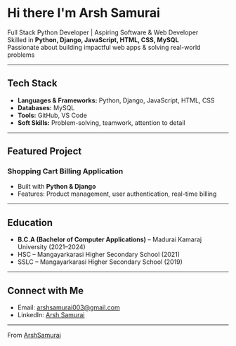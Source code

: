 # Hi there I'm Arsh Samurai

Full Stack Python Developer | Aspiring Software & Web Developer  
Skilled in **Python, Django, JavaScript, HTML, CSS, MySQL**  
Passionate about building impactful web apps & solving real-world problems  

---

## Tech Stack
- **Languages & Frameworks:** Python, Django, JavaScript, HTML, CSS  
- **Databases:** MySQL 
- **Tools:** GitHub, VS Code  
- **Soft Skills:** Problem-solving, teamwork, attention to detail  

---

## Featured Project
### Shopping Cart Billing Application
- Built with **Python & Django**  
- Features: Product management, user authentication, real-time billing  
---

## Education
- **B.C.A (Bachelor of Computer Applications)** – Madurai Kamaraj University (2021–2024)  
- HSC – Mangayarkarasi Higher Secondary School (2021)  
- SSLC – Mangayarkarasi Higher Secondary School (2019)  

---

## Connect with Me
- Email: [arshsamurai003@gmail.com](mailto:arshsamurai003@gmail.com)  
- LinkedIn: [Arsh Samurai](https://www.linkedin.com/in/arsh-samurai-62a2b2365) 

---
From [ArshSamurai](https://github.com/ArshSamurai)
